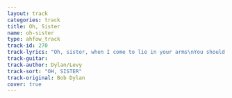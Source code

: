 ```yaml
---
layout: track
categories: track
title: Oh, Sister
name: oh-sister
type: ahfow_track
track-id: 270
track-lyrics: "Oh, sister, when I come to lie in your arms\nYou should not treat me like a stranger.\nOur Father would not like the way that you act\nAnd you must realize the danger.\nOh, sister, am I not a brother to you\nAnd one deserving of affection?\nAnd is our purpose not the same on this earth,\nTo love and follow his direction?\nWe grew up together\nFrom the cradle to the grave\nWe died and were reborn\nAnd then mysteriously saved.\nOh, sister, when I come to knock on your door,\nDon't turn away, you'll create sorrow.\nTime is an ocean but it ends at the shore\nYou may not see me tomorrow."
track-guitar: 
track-author: Dylan/Levy
track-sort: "OH, SISTER"
track-original: Bob Dylan
cover: true
---
```

